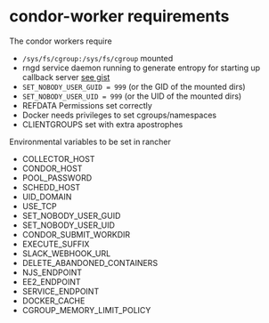 # condor-worker requirements


The condor workers require 
* `/sys/fs/cgroup:/sys/fs/cgroup` mounted
* rngd service daemon running to generate entropy for starting up callback server [see gist](https://gist.github.com/bio-boris/3a6665fa8f2a8986e8a6ee606311a79e)
* `SET_NOBODY_USER_GUID = 999` (or the GID of the mounted dirs)
* `SET_NOBODY_USER_UID = 999` (or the UID of the mounted dirs)
* REFDATA Permissions set correctly
* Docker needs privileges to set cgroups/namespaces
* CLIENTGROUPS set with extra apostrophes

Environmental variables to be set in rancher
* COLLECTOR_HOST
* CONDOR_HOST
* POOL_PASSWORD
* SCHEDD_HOST
* UID_DOMAIN
* USE_TCP
* SET_NOBODY_USER_GUID
* SET_NOBODY_USER_UID
* CONDOR_SUBMIT_WORKDIR
* EXECUTE_SUFFIX
* SLACK_WEBHOOK_URL
* DELETE_ABANDONED_CONTAINERS
* NJS_ENDPOINT
* EE2_ENDPOINT
* SERVICE_ENDPOINT
* DOCKER_CACHE
* CGROUP_MEMORY_LIMIT_POLICY
